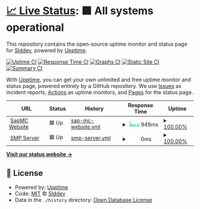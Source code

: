 # [📈 Live Status](https://demo.upptime.js.org): <!--live status--> **🟩 All systems operational**

This repository contains the open-source uptime monitor and status page for [Slddev](https://sappy.ga), powered by [Upptime](https://github.com/upptime/upptime).

[![Uptime CI](https://github.com/Slddev/status-sapmc/workflows/Uptime%20CI/badge.svg)](https://github.com/Slddev/status-sapmc/actions?query=workflow%3A%22Uptime+CI%22)
[![Response Time CI](https://github.com/Slddev/status-sapmc/workflows/Response%20Time%20CI/badge.svg)](https://github.com/Slddev/status-sapmc/actions?query=workflow%3A%22Response+Time+CI%22)
[![Graphs CI](https://github.com/Slddev/status-sapmc/workflows/Graphs%20CI/badge.svg)](https://github.com/Slddev/status-sapmc/actions?query=workflow%3A%22Graphs+CI%22)
[![Static Site CI](https://github.com/Slddev/status-sapmc/workflows/Static%20Site%20CI/badge.svg)](https://github.com/Slddev/status-sapmc/actions?query=workflow%3A%22Static+Site+CI%22)
[![Summary CI](https://github.com/Slddev/status-sapmc/workflows/Summary%20CI/badge.svg)](https://github.com/Slddev/status-sapmc/actions?query=workflow%3A%22Summary+CI%22)

With [Upptime](https://upptime.js.org), you can get your own unlimited and free uptime monitor and status page, powered entirely by a GitHub repository. We use [Issues](https://github.com/Slddev/status-sapmc/issues) as incident reports, [Actions](https://github.com/Slddev/status-sapmc/actions) as uptime monitors, and [Pages](https://demo.upptime.js.org) for the status page.

<!--start: status pages-->
<!-- This summary is generated by Upptime (https://github.com/upptime/upptime) -->
<!-- Do not edit this manually, your changes will be overwritten -->
<!-- prettier-ignore -->
| URL | Status | History | Response Time | Uptime |
| --- | ------ | ------- | ------------- | ------ |
| <img alt="" src="https://favicons.githubusercontent.com/null" height="13"> [SapMC Website](www.sapmc.ga) | 🟩 Up | [sap-mc-website.yml](https://github.com/Slddev/status-sapmc/commits/HEAD/history/sap-mc-website.yml) | <details><summary><img alt="Response time graph" src="./graphs/sap-mc-website/response-time-week.png" height="20"> 949ms</summary><br><a href="https://uptime.sapmc.ga/history/sap-mc-website"><img alt="Response time 949" src="https://img.shields.io/endpoint?url=https%3A%2F%2Fraw.githubusercontent.com%2FSlddev%2Fstatus-sapmc%2FHEAD%2Fapi%2Fsap-mc-website%2Fresponse-time.json"></a><br><a href="https://uptime.sapmc.ga/history/sap-mc-website"><img alt="24-hour response time 895" src="https://img.shields.io/endpoint?url=https%3A%2F%2Fraw.githubusercontent.com%2FSlddev%2Fstatus-sapmc%2FHEAD%2Fapi%2Fsap-mc-website%2Fresponse-time-day.json"></a><br><a href="https://uptime.sapmc.ga/history/sap-mc-website"><img alt="7-day response time 949" src="https://img.shields.io/endpoint?url=https%3A%2F%2Fraw.githubusercontent.com%2FSlddev%2Fstatus-sapmc%2FHEAD%2Fapi%2Fsap-mc-website%2Fresponse-time-week.json"></a><br><a href="https://uptime.sapmc.ga/history/sap-mc-website"><img alt="30-day response time 949" src="https://img.shields.io/endpoint?url=https%3A%2F%2Fraw.githubusercontent.com%2FSlddev%2Fstatus-sapmc%2FHEAD%2Fapi%2Fsap-mc-website%2Fresponse-time-month.json"></a><br><a href="https://uptime.sapmc.ga/history/sap-mc-website"><img alt="1-year response time 949" src="https://img.shields.io/endpoint?url=https%3A%2F%2Fraw.githubusercontent.com%2FSlddev%2Fstatus-sapmc%2FHEAD%2Fapi%2Fsap-mc-website%2Fresponse-time-year.json"></a></details> | <details><summary><a href="https://uptime.sapmc.ga/history/sap-mc-website">100.00%</a></summary><a href="https://uptime.sapmc.ga/history/sap-mc-website"><img alt="All-time uptime 100.00%" src="https://img.shields.io/endpoint?url=https%3A%2F%2Fraw.githubusercontent.com%2FSlddev%2Fstatus-sapmc%2FHEAD%2Fapi%2Fsap-mc-website%2Fuptime.json"></a><br><a href="https://uptime.sapmc.ga/history/sap-mc-website"><img alt="24-hour uptime 100.00%" src="https://img.shields.io/endpoint?url=https%3A%2F%2Fraw.githubusercontent.com%2FSlddev%2Fstatus-sapmc%2FHEAD%2Fapi%2Fsap-mc-website%2Fuptime-day.json"></a><br><a href="https://uptime.sapmc.ga/history/sap-mc-website"><img alt="7-day uptime 100.00%" src="https://img.shields.io/endpoint?url=https%3A%2F%2Fraw.githubusercontent.com%2FSlddev%2Fstatus-sapmc%2FHEAD%2Fapi%2Fsap-mc-website%2Fuptime-week.json"></a><br><a href="https://uptime.sapmc.ga/history/sap-mc-website"><img alt="30-day uptime 100.00%" src="https://img.shields.io/endpoint?url=https%3A%2F%2Fraw.githubusercontent.com%2FSlddev%2Fstatus-sapmc%2FHEAD%2Fapi%2Fsap-mc-website%2Fuptime-month.json"></a><br><a href="https://uptime.sapmc.ga/history/sap-mc-website"><img alt="1-year uptime 100.00%" src="https://img.shields.io/endpoint?url=https%3A%2F%2Fraw.githubusercontent.com%2FSlddev%2Fstatus-sapmc%2FHEAD%2Fapi%2Fsap-mc-website%2Fuptime-year.json"></a></details>
| <img alt="" src="https://favicons.githubusercontent.com/null" height="13"> [SMP Server](smp.sapmc.ga) | 🟩 Up | [smp-server.yml](https://github.com/Slddev/status-sapmc/commits/HEAD/history/smp-server.yml) | <details><summary><img alt="Response time graph" src="./graphs/smp-server/response-time-week.png" height="20"> 0ms</summary><br><a href="https://uptime.sapmc.ga/history/smp-server"><img alt="Response time 0" src="https://img.shields.io/endpoint?url=https%3A%2F%2Fraw.githubusercontent.com%2FSlddev%2Fstatus-sapmc%2FHEAD%2Fapi%2Fsmp-server%2Fresponse-time.json"></a><br><a href="https://uptime.sapmc.ga/history/smp-server"><img alt="24-hour response time 0" src="https://img.shields.io/endpoint?url=https%3A%2F%2Fraw.githubusercontent.com%2FSlddev%2Fstatus-sapmc%2FHEAD%2Fapi%2Fsmp-server%2Fresponse-time-day.json"></a><br><a href="https://uptime.sapmc.ga/history/smp-server"><img alt="7-day response time 0" src="https://img.shields.io/endpoint?url=https%3A%2F%2Fraw.githubusercontent.com%2FSlddev%2Fstatus-sapmc%2FHEAD%2Fapi%2Fsmp-server%2Fresponse-time-week.json"></a><br><a href="https://uptime.sapmc.ga/history/smp-server"><img alt="30-day response time 0" src="https://img.shields.io/endpoint?url=https%3A%2F%2Fraw.githubusercontent.com%2FSlddev%2Fstatus-sapmc%2FHEAD%2Fapi%2Fsmp-server%2Fresponse-time-month.json"></a><br><a href="https://uptime.sapmc.ga/history/smp-server"><img alt="1-year response time 0" src="https://img.shields.io/endpoint?url=https%3A%2F%2Fraw.githubusercontent.com%2FSlddev%2Fstatus-sapmc%2FHEAD%2Fapi%2Fsmp-server%2Fresponse-time-year.json"></a></details> | <details><summary><a href="https://uptime.sapmc.ga/history/smp-server">100.00%</a></summary><a href="https://uptime.sapmc.ga/history/smp-server"><img alt="All-time uptime 100.00%" src="https://img.shields.io/endpoint?url=https%3A%2F%2Fraw.githubusercontent.com%2FSlddev%2Fstatus-sapmc%2FHEAD%2Fapi%2Fsmp-server%2Fuptime.json"></a><br><a href="https://uptime.sapmc.ga/history/smp-server"><img alt="24-hour uptime 100.00%" src="https://img.shields.io/endpoint?url=https%3A%2F%2Fraw.githubusercontent.com%2FSlddev%2Fstatus-sapmc%2FHEAD%2Fapi%2Fsmp-server%2Fuptime-day.json"></a><br><a href="https://uptime.sapmc.ga/history/smp-server"><img alt="7-day uptime 100.00%" src="https://img.shields.io/endpoint?url=https%3A%2F%2Fraw.githubusercontent.com%2FSlddev%2Fstatus-sapmc%2FHEAD%2Fapi%2Fsmp-server%2Fuptime-week.json"></a><br><a href="https://uptime.sapmc.ga/history/smp-server"><img alt="30-day uptime 100.00%" src="https://img.shields.io/endpoint?url=https%3A%2F%2Fraw.githubusercontent.com%2FSlddev%2Fstatus-sapmc%2FHEAD%2Fapi%2Fsmp-server%2Fuptime-month.json"></a><br><a href="https://uptime.sapmc.ga/history/smp-server"><img alt="1-year uptime 100.00%" src="https://img.shields.io/endpoint?url=https%3A%2F%2Fraw.githubusercontent.com%2FSlddev%2Fstatus-sapmc%2FHEAD%2Fapi%2Fsmp-server%2Fuptime-year.json"></a></details>

<!--end: status pages-->

[**Visit our status website →**](https://demo.upptime.js.org)

## 📄 License

- Powered by: [Upptime](https://github.com/upptime/upptime)
- Code: [MIT](./LICENSE) © [Slddev](https://sappy.ga)
- Data in the `./history` directory: [Open Database License](https://opendatacommons.org/licenses/odbl/1-0/)
